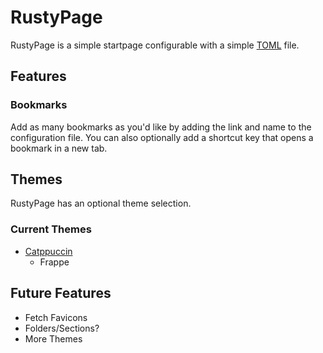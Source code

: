 # RustyPage

RustyPage is a simple startpage configurable with a simple [TOML](https://toml.io/) file.

## Features

### Bookmarks

Add as many bookmarks as you'd like by adding the link and name to the configuration file.
You can also optionally add a shortcut key that opens a bookmark in a new tab.

## Themes

RustyPage has an optional theme selection.

### Current Themes

- [Catppuccin](https://catppuccin.com)
  - Frappe

## Future Features

- Fetch Favicons
- Folders/Sections?
- More Themes
